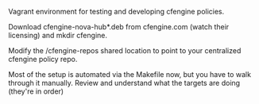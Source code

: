 Vagrant environment for testing and developing cfengine policies.

Download cfengine-nova-hub*.deb from cfengine.com (watch their licensing) and mkdir cfengine.

Modify the /cfengine-repos shared location to point to your centralized cfengine policy repo.

Most of the setup is automated via the Makefile now, but you have to walk through it manually.  Review and understand what the targets are doing (they're in order)
